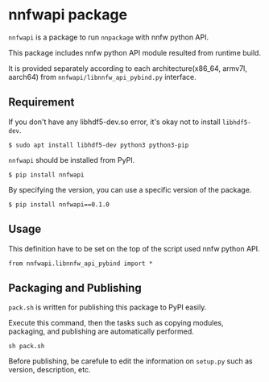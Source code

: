 # nnfwapi package

`nnfwapi` is a package to run `nnpackage` with nnfw python API.

This package includes nnfw python API module resulted from runtime build.

It is provided separately according to each architecture(x86_64, armv7l, aarch64) from `nnfwapi/libnnfw_api_pybind.py` interface.

## Requirement

If you don't have any libhdf5-dev.so error, it's okay not to install `libhdf5-dev`.

```
$ sudo apt install libhdf5-dev python3 python3-pip
```

`nnfwapi` should be installed from PyPI.

```
$ pip install nnfwapi
```

By specifying the version, you can use a specific version of the package.

```
$ pip install nnfwapi==0.1.0
```

## Usage

This definition have to be set on the top of the script used nnfw python API.

```
from nnfwapi.libnnfw_api_pybind import *
```

## Packaging and Publishing

`pack.sh` is written for publishing this package to PyPI easily.

Execute this command, then the tasks such as copying modules, packaging, and publishing are automatically performed.

```
sh pack.sh
```

Before publishing, be carefule to edit the information on `setup.py` such as version, description, etc.
